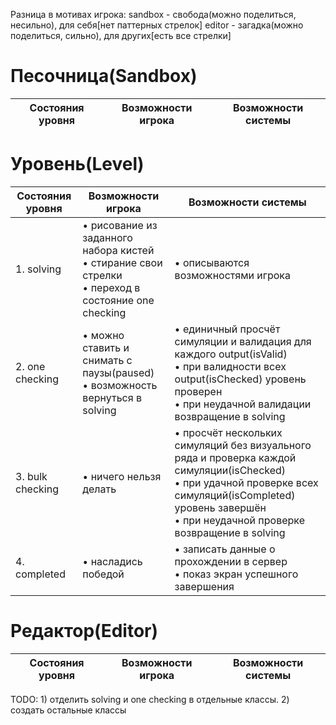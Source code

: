 Разница в мотивах игрока:
sandbox - свобода(можно поделиться, несильно), для себя[нет паттерных стрелок]
editor - загадка(можно поделиться, сильно), для других[есть все стрелки]
# Песочница(Sandbox)

|Состояния уровня|Возможности игрока|Возможности системы|
|---|---|---|


# Уровень(Level)

|Состояния уровня|Возможности игрока|Возможности системы|
|---|---|---|
|1. solving|• рисование из заданного набора кистей <br>•  стирание свои стрелки <br>•  переход в состояние one checking|• описываются возможностями игрока|
|2. one checking|• можно ставить и снимать с паузы(paused) <br>•  возможность вернуться в solving|• единичный просчёт симуляции и валидация для каждого output(isValid) <br>• при валидности всех output(isChecked) уровень проверен <br>• при неудачной валидации возвращение в solving|
|3. bulk checking|• ничего нельзя делать|• просчёт нескольких симуляций без визуального ряда и проверка каждой симуляции(isChecked) <br>•  при удачной проверке всех симуляций(isCompleted) уровень завершён <br>• при неудачной проверке возвращение в solving|
|4. completed|• насладись победой|• записать данные о прохождении в сервер <br>• показ экран успешного завершения|

# Редактор(Editor)
|Состояния уровня|Возможности игрока|Возможности системы|
|---|---|---|

TODO: 1) отделить solving и one checking в отдельные классы. 2) создать остальные классы